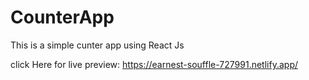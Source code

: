 # CounterApp
This is a simple cunter app using React Js

click Here for live preview: https://earnest-souffle-727991.netlify.app/
